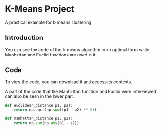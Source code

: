 # K-Means Project

A practical example for k-means clustering

## Introduction

You can see the code of the k-means algorithm in an optimal form while Manhattan and Euclid functions are used in it.

## Code

To view the code, you can download it and access its contents. 

A part of the code that the Manhattan function and Euclid were interviewed can also be seen in the lower part. 

```python
def euclidean_distance(p1, p2):
    return np.sqrt(np.sum((p1 - p2) ** 2))

def manhattan_distance(p1, p2):
    return np.sum(np.abs(p1 - p2))
